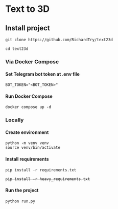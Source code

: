 # Text to 3D

## Install project

```
git clone https://github.com/RichardTry/text23d

cd text23d
```

### Via Docker Compose

#### Set Telegram bot token at .env file
```
BOT_TOKEN="<BOT_TOKEN>"
```
#### Run Docker Compose
```
docker compose up -d
```

### Locally

#### Create environment

```
python -m venv venv
source venv/bin/activate
```

#### Install requirements

```
pip install -r requirements.txt
```
~~`pip install -r heavy_requirements.txt`~~

#### Run the project

```
python run.py
```
